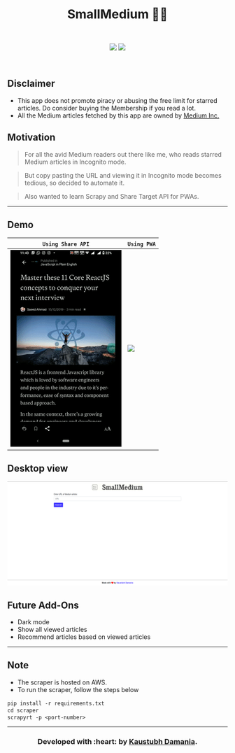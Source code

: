 <div align="center">

# SmallMedium 👨‍💻


<br>

[![](https://img.shields.io/badge/Made_with-Flask-red?style=for-the-badge&logo=flask)](https://www.palletsprojects.com/p/flask/ "Flask")
[![](https://img.shields.io/badge/Deployed_on-Heroku-red?style=for-the-badge&logo=heroku)](https://www.heroku.com/  "Heroku")

<br>

</div>

## Disclaimer
- This app does not promote piracy or abusing the free limit for starred articles. Do consider buying the Membership if you read a lot.
- All the Medium articles fetched by this app are owned by [Medium Inc.](https://medium.com/)<br>

## Motivation

> For all the avid Medium readers out there like me, who reads starred Medium articles in Incognito mode.

> But copy pasting the URL and viewing it in Incognito mode becomes tedious, so decided to automate it.

> Also wanted to learn Scrapy and Share Target API for PWAs.

------------------------------------------

## Demo

<div align="center">

| `Using Share API`                                                | `Using PWA`                                                    
| ----------------------------------------------------------- | ----------------------------------------------------------- |
| <img src="assets/demo.gif"> | <img src="assets/demo2.gif">

</div>

## Desktop view

<div align="center"><img src="assets/desktop.png"></img></div>

## Future Add-Ons

- Dark mode
- Show all viewed articles
- Recommend articles based on viewed articles
------------------------------------------

## Note
- The scraper is hosted on AWS.
- To run the scraper, follow the steps below

```
pip install -r requirements.txt
cd scraper
scrapyrt -p <port-number>
```

------------------------------------------

<h3 align="center"><b>Developed with :heart: by <a href="https://github.com/KaustubhDamania">Kaustubh Damania</a>.</b></h1>
